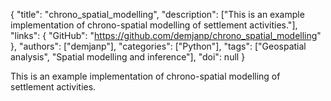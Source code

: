 {
  "title": "chrono_spatial_modelling",
  "description": ["This is an example implementation of chrono-spatial modelling of settlement activities."],
  "links": {
    "GitHub": "https://github.com/demjanp/chrono_spatial_modelling"
  },
  "authors": ["demjanp"],
  "categories": ["Python"],
  "tags": ["Geospatial analysis", "Spatial modelling and inference"],
  "doi": null
}

<!-- Generated by csv2md.R – do not edit by hand -->

This is an example implementation of chrono-spatial modelling of settlement activities.